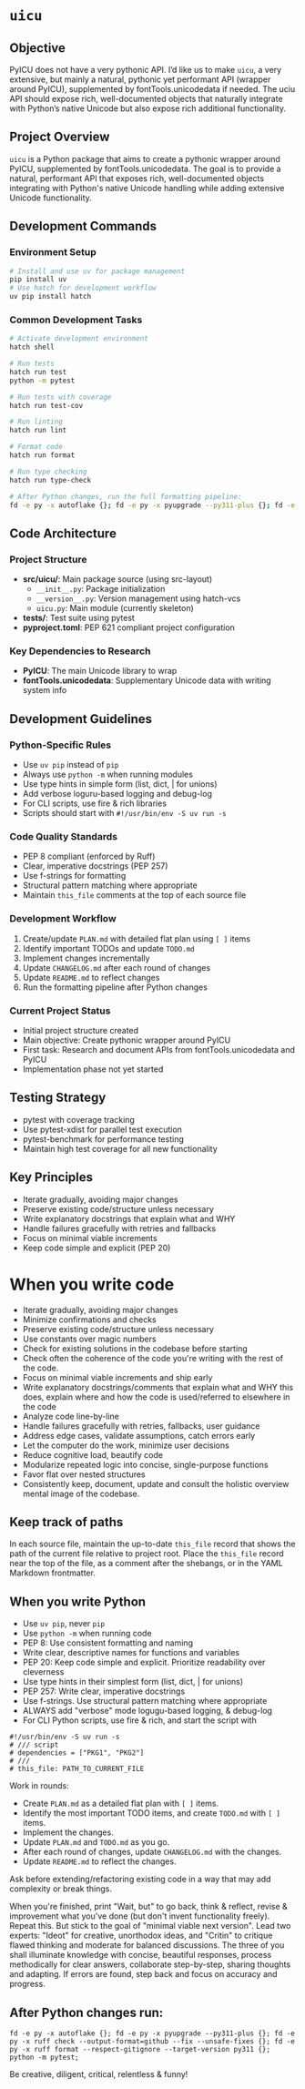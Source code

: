 # `uicu`

## Objective

PyICU does not have a very pythonic API. I’d like us to make `uicu`, a very extensive, but mainly a natural, pythonic yet performant API (wrapper around PyICU), supplemented by fontTools.unicodedata if needed. The uciu API should expose rich, well-documented objects that naturally integrate with Python’s native Unicode but also expose rich additional functionality.




## Project Overview

`uicu` is a Python package that aims to create a pythonic wrapper around PyICU, supplemented by fontTools.unicodedata. The goal is to provide a natural, performant API that exposes rich, well-documented objects integrating with Python's native Unicode handling while adding extensive Unicode functionality.

## Development Commands

### Environment Setup
```bash
# Install and use uv for package management
pip install uv
# Use hatch for development workflow
uv pip install hatch
```

### Common Development Tasks
```bash
# Activate development environment
hatch shell

# Run tests
hatch run test
python -m pytest

# Run tests with coverage
hatch run test-cov

# Run linting
hatch run lint

# Format code
hatch run format

# Run type checking
hatch run type-check

# After Python changes, run the full formatting pipeline:
fd -e py -x autoflake {}; fd -e py -x pyupgrade --py311-plus {}; fd -e py -x ruff check --output-format=github --fix --unsafe-fixes {}; fd -e py -x ruff format --respect-gitignore --target-version py311 {}; python -m pytest;
```

## Code Architecture

### Project Structure
- **src/uicu/**: Main package source (using src-layout)
  - `__init__.py`: Package initialization
  - `__version__.py`: Version management using hatch-vcs
  - `uicu.py`: Main module (currently skeleton)
- **tests/**: Test suite using pytest
- **pyproject.toml**: PEP 621 compliant project configuration

### Key Dependencies to Research
- **PyICU**: The main Unicode library to wrap
- **fontTools.unicodedata**: Supplementary Unicode data with writing system info

## Development Guidelines

### Python-Specific Rules
- Use `uv pip` instead of `pip`
- Always use `python -m` when running modules
- Use type hints in simple form (list, dict, | for unions)
- Add verbose loguru-based logging and debug-log
- For CLI scripts, use fire & rich libraries
- Scripts should start with `#!/usr/bin/env -S uv run -s`

### Code Quality Standards
- PEP 8 compliant (enforced by Ruff)
- Clear, imperative docstrings (PEP 257)
- Use f-strings for formatting
- Structural pattern matching where appropriate
- Maintain `this_file` comments at the top of each source file

### Development Workflow
1. Create/update `PLAN.md` with detailed flat plan using `[ ]` items
2. Identify important TODOs and update `TODO.md`
3. Implement changes incrementally
4. Update `CHANGELOG.md` after each round of changes
5. Update `README.md` to reflect changes
6. Run the formatting pipeline after Python changes

### Current Project Status
- Initial project structure created
- Main objective: Create pythonic wrapper around PyICU
- First task: Research and document APIs from fontTools.unicodedata and PyICU
- Implementation phase not yet started

## Testing Strategy
- pytest with coverage tracking
- Use pytest-xdist for parallel test execution
- pytest-benchmark for performance testing
- Maintain high test coverage for all new functionality

## Key Principles
- Iterate gradually, avoiding major changes
- Preserve existing code/structure unless necessary
- Write explanatory docstrings that explain what and WHY
- Handle failures gracefully with retries and fallbacks
- Focus on minimal viable increments
- Keep code simple and explicit (PEP 20)

# When you write code

- Iterate gradually, avoiding major changes
- Minimize confirmations and checks
- Preserve existing code/structure unless necessary
- Use constants over magic numbers
- Check for existing solutions in the codebase before starting
- Check often the coherence of the code you're writing with the rest of the code.
- Focus on minimal viable increments and ship early
- Write explanatory docstrings/comments that explain what and WHY this does, explain where and how the code is used/referred to elsewhere in the code
- Analyze code line-by-line
- Handle failures gracefully with retries, fallbacks, user guidance
- Address edge cases, validate assumptions, catch errors early
- Let the computer do the work, minimize user decisions
- Reduce cognitive load, beautify code
- Modularize repeated logic into concise, single-purpose functions
- Favor flat over nested structures
- Consistently keep, document, update and consult the holistic overview mental image of the codebase. 

## Keep track of paths

In each source file, maintain the up-to-date `this_file` record that shows the path of the current file relative to project root. Place the `this_file` record near the top of the file, as a comment after the shebangs, or in the YAML Markdown frontmatter.

## When you write Python

- Use `uv pip`, never `pip`
- Use `python -m` when running code
- PEP 8: Use consistent formatting and naming
- Write clear, descriptive names for functions and variables
- PEP 20: Keep code simple and explicit. Prioritize readability over cleverness
- Use type hints in their simplest form (list, dict, | for unions)
- PEP 257: Write clear, imperative docstrings
- Use f-strings. Use structural pattern matching where appropriate
- ALWAYS add "verbose" mode logugu-based logging, & debug-log
- For CLI Python scripts, use fire & rich, and start the script with

```
#!/usr/bin/env -S uv run -s
# /// script
# dependencies = ["PKG1", "PKG2"]
# ///
# this_file: PATH_TO_CURRENT_FILE
```

Work in rounds: 

- Create `PLAN.md` as a detailed flat plan with `[ ]` items. 
- Identify the most important TODO items, and create `TODO.md` with `[ ]` items. 
- Implement the changes. 
- Update `PLAN.md` and `TODO.md` as you go. 
- After each round of changes, update `CHANGELOG.md` with the changes.
- Update `README.md` to reflect the changes.

Ask before extending/refactoring existing code in a way that may add complexity or break things.

When you're finished, print "Wait, but" to go back, think & reflect, revise & improvement what you've done (but don't invent functionality freely). Repeat this. But stick to the goal of "minimal viable next version". Lead two experts: "Ideot" for creative, unorthodox ideas, and "Critin" to critique flawed thinking and moderate for balanced discussions. The three of you shall illuminate knowledge with concise, beautiful responses, process methodically for clear answers, collaborate step-by-step, sharing thoughts and adapting. If errors are found, step back and focus on accuracy and progress.

## After Python changes run:

```
fd -e py -x autoflake {}; fd -e py -x pyupgrade --py311-plus {}; fd -e py -x ruff check --output-format=github --fix --unsafe-fixes {}; fd -e py -x ruff format --respect-gitignore --target-version py311 {}; python -m pytest;
```

Be creative, diligent, critical, relentless & funny!